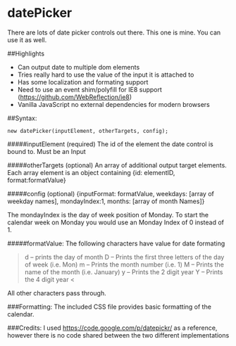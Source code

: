 datePicker
==========

There are lots of date picker controls out there.  This one is mine.  You can use it as well.

##Highlights
* Can output date to multiple dom elements
* Tries really hard to use the value of the input it is attached to
* Has some localization and formating support
* Need to use an event shim/polyfill for IE8 support (https://github.com/WebReflection/ie8)
* Vanilla JavaScript no external dependencies for modern browsers

##Syntax:
```
new datePicker(inputElement, otherTargets, config);
```
 
#####inputElement (required)
The id of the element the date control is bound to.  Must be an Input

#####otherTargets (optional)
An array of additional output target elements.  Each array element is an object containing {id: elementID, format:formatValue} 

#####config (optional)
{inputFormat: formatValue,
 weekdays: [array of weekday names],
 mondayIndex:1, months: [array of month Names]}

The mondayIndex is the day of week position of Monday.  To start the calendar week on Monday you would use an Monday Index of 0 instead of 1.

#####formatValue: 
The following characters have value for date formating
> d – prints the day of month
D – Prints the first three letters of the day of week (i.e. Mon)
m – Prints the month number (i.e. 1)
M – Prints the name of the month (i.e. January)
y – Prints the 2 digit year
Y – Prints the 4 digit year <

All other characters pass through.

###Formatting: 
The included CSS file provides basic formatting of the calendar.

###Credits:
I used https://code.google.com/p/datepickr/ as a reference, however there is no code shared between the  two different implementations
